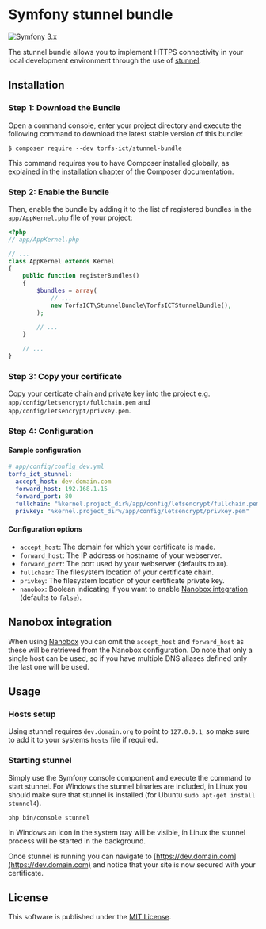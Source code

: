 Symfony stunnel bundle
======================

[![Symfony 3.x][1]][2]

The stunnel bundle allows you to implement HTTPS connectivity in your local development environment through the use
of [stunnel](https://www.stunnel.org).

Installation
------------

### Step 1: Download the Bundle

Open a command console, enter your project directory and execute the
following command to download the latest stable version of this bundle:

```console
$ composer require --dev torfs-ict/stunnel-bundle
```

This command requires you to have Composer installed globally, as explained
in the [installation chapter](https://getcomposer.org/doc/00-intro.md)
of the Composer documentation.

### Step 2: Enable the Bundle

Then, enable the bundle by adding it to the list of registered bundles
in the `app/AppKernel.php` file of your project:

```php
<?php
// app/AppKernel.php

// ...
class AppKernel extends Kernel
{
    public function registerBundles()
    {
        $bundles = array(
            // ...
            new TorfsICT\StunnelBundle\TorfsICTStunnelBundle(),
        );

        // ...
    }

    // ...
}
```

### Step 3: Copy your certificate

Copy your certicate chain and private key into the project e.g. `app/config/letsencrypt/fullchain.pem` and
`app/config/letsencrypt/privkey.pem`.

### Step 4: Configuration

#### Sample configuration

```yaml
# app/config/config_dev.yml
torfs_ict_stunnel:
  accept_host: dev.domain.com
  forward_host: 192.168.1.15
  forward_port: 80
  fullchain: "%kernel.project_dir%/app/config/letsencrypt/fullchain.pem"
  privkey: "%kernel.project_dir%/app/config/letsencrypt/privkey.pem"
```

#### Configuration options

- `accept_host`: The domain for which your certificate is made.
- `forward_host`: The IP address or hostname of your webserver.
- `forward_port`: The port used by your webserver (defaults to `80`).
- `fullchain`: The filesystem location of your certificate chain.
- `privkey`: The filesystem location of your certificate private key.
- `nanobox`: Boolean indicating if you want to enable [Nanobox integration](#nanobox-integration) (defaults to `false`).

Nanobox integration
-------------------

When using [Nanobox](https://nanobox.io) you can omit the `accept_host` and `forward_host` as these will be retrieved
from the Nanobox configuration. Do note that only a single host can be used, so if you have multiple DNS aliases 
defined only the last one will be used.

Usage
-----

### Hosts setup

Using stunnel requires `dev.domain.org` to point to `127.0.0.1`, so make sure to add it to your systems `hosts` file if
required.

### Starting stunnel

Simply use the Symfony console component and execute the command to start stunnel. For Windows the stunnel binaries
are included, in Linux you should make sure that stunnel is installed (for Ubuntu `sudo apt-get install stunnel4`).

```console
php bin/console stunnel
``` 

In Windows an icon in the system tray will be visible, in Linux the stunnel process will be started in the background.

Once stunnel is running you can navigate to [https://dev.domain.com](https://dev.domain.com) and notice that your site
is now secured with your certificate.

License
-------

This software is published under the [MIT License](LICENSE.md).

 [1]: https://img.shields.io/badge/symfony-3.x-green.svg 
 [2]: https://symfony.com/